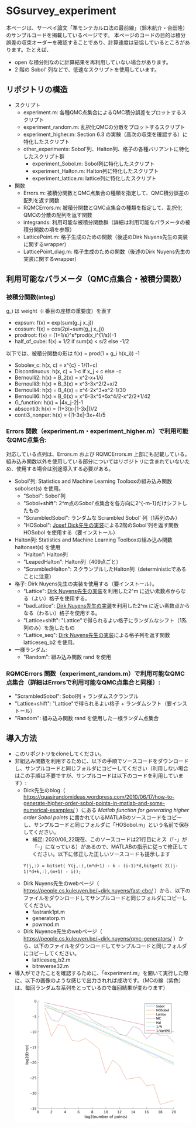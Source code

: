 # SGsurvey_experiment
本ページは、サーベイ論文「準モンテカルロ法の最前線」（鈴木航介・合田隆）のサンプルコードを掲載しているページです。
本ページのコードの目的は積分誤差の収束オーダーを確認することであり、計算速度は妥協しているところがあります。たとえば、
- open な積分則なのに計算結果を再利用していない場合があります。
- 2 階の Sobol' 列などで、低速なスクリプトを使用しています。

## リポジトリの構造
- スクリプト
	- experiment.m: 各種QMC点集合によるQMC積分誤差をプロットするスクリプト
	- experiment_random.m: 乱択化QMCの分散をプロットするスクリプト
	- experiment_higher.m: Section 6.3 の実験（高次の収束を確認する）に特化したスクリプト
	- other_experiments: Sobol'列、Halton列、格子の各種バリアントに特化したスクリプト群
		- experiment_Sobol.m: Sobol列に特化したスクリプト
		- experiment_Halton.m: Halton列に特化したスクリプト
		- experiment_lattice.m: lattice列に特化したスクリプト
- 関数
	- Errors.m: 被積分関数とQMC点集合の種類を指定して、QMC積分誤差の配列を返す関数
	- RQMCErrors.m: 被積分関数とQMC点集合の種類を指定して、乱択化QMCの分散の配列を返す関数
	- integrands: 利用可能な被積分関数群（詳細は利用可能なパラメータの被積分関数の項を参照）
	- LatticePoint.m: 格子生成のための関数（後述のDirk Nuyens先生の実装に関するwrapper）
	- LatticePoint_diag.m: 格子生成のための関数（後述のDirk Nuyens先生の実装に関するwrapper）

## 利用可能なパラメータ（QMC点集合・被積分関数）
### 被積分関数(integ)
g_i は weight（i 番目の座標の重要度）を表す

- expsum: f(x) = exp(sum(g_j x_j))
- cossum: f(x) = cos(2pi+sum(g_j x_j))
- prodroot: f(x) = (1+1/s)^s*prod(x_i^{1/s})-1
- half_of_cube: f(x) =  1/2 if sum(x) < s/2 else -1/2

以下では、被積分関数の形は f(x) = prod(1 + g_i h(x_i)) -1 
- Sobolev_c: h(x, c) = x^{c} - 1/(1+c)
- Discontinuous: h(x, c) = 1-c if x_j < c else -c
- Bernoulli2: h(x) = B_2(x) = x^2-x+1/6
- Bernoulli3: h(x) = B_3(x) = x^3-3x^2/2+x/2
- Bernoulli4: h(x) = B_4(x) = x^4-2x^3+x^2-1/30 
- Bernoulli6: h(x) = B_6(x) = x^6-3x^5+5x^4/2-x^2/2+1/42
- G_function: h(x) = |4x_j-2|-1
- absconti3: h(x) = (1+3(x-|1-3x|))/2
- conti3_nonper: h(x) = (|1-3x|-3x+4)/5 


### Errors 関数（experiment.m・experiment_higher.m）で利用可能なQMC点集合:
対応している点列は、Errors.m および RQMCErrors.m 上部にも記載している。組み込み関数以外を使用している部分についてはリポジトリに含まれていないため、使用する場合は別途導入する必要がある。
- Sobol'列: Statistics and Machine Learning Toolboxの組み込み関数 sobolset(s) を使用。
	- "Sobol": Sobol'列
	- "Sobol+shift": 2^m点のSobol'点集合を各方向に2^{-m-1}だけシフトしたもの
	- "ScrambledSobol": ランダムな Scrambled Sobol' 列（1系列のみ）
	- "HOSobol": [Josef Dick先生の実装](https://quasirandomideas.wordpress.com/2010/06/17/how-to-generate-higher-order-sobol-points-in-matlab-and-some-numerical-examples/)による2階のSobol'列を返す関数 HOSobol を使用する（要インストール）
- Halton列: Statistics and Machine Learning Toolboxの組み込み関数 haltonset(s) を使用
	- "Halton": Halton列
	- "LeapedHalton": Halton列（409点ごと）
	- "ScrambledHalton": スクランブルしたHalton列（deterministicであることに注意）
- 格子: Dirk Nuyens先生の実装を使用する（要インストール）。
	- "Lattice": [Dirk Nuyens先生の実装](https://people.cs.kuleuven.be/~dirk.nuyens/fast-cbc/)を利用した2^m に近い素数点からなる（よい）格子を使用する。
	- "badLattice": [Dirk Nuyens先生の実装](https://people.cs.kuleuven.be/~dirk.nuyens/fast-cbc/)を利用した2^m に近い素数点からなる（わるい）格子を使用する。
	- "Lattice+shift": "Lattice"で得られるよい格子にランダムなシフト（1系列のみ）を施したもの
	- "Lattice_seq": [Dirk Nuyens先生の実装](https://people.cs.kuleuven.be/~dirk.nuyens/qmc-generators/)による格子列を返す関数 latticeseq_b2 を使用。
- 一様ランダム:
	- "Random": 組み込み関数 rand を使用

### RQMCErrors 関数（experiment_random.m）で利用可能なQMC点集合（詳細はErrorsで利用可能なQMC点集合と同様）:
- "ScrambledSobol": Sobol列 + ランダムスクランブル
- "Lattice+shift": "Lattice"で得られるよい格子 + ランダムシフト（要インストール）
- "Random": 組み込み関数 rand を使用した一様ランダム点集合

## 導入方法
- このリポジトリをcloneしてください。
- 非組込み関数を利用するために、以下の手順でソースコードをダウンロードし、サンプルコードと同じフォルダにコピーしてください（利用しない場合はこの手順は不要ですが、サンプルコードは以下のコードを利用しています）:
	- Dick先生のblog（ https://quasirandomideas.wordpress.com/2010/06/17/how-to-generate-higher-order-sobol-points-in-matlab-and-some-numerical-examples/ ）にある *Matlab function for generating higher order Sobol points* に書かれているMATLABのソースコードをコピーし、サンプルコードと同じフォルダに「HOSobol.m」という名前で保存してください。
		- 補足: 2020/06_22現在、このソースコードは21行目にミス（「-」が「–」になっている）があるので、MATLABの指示に従って修正してください。以下に修正した正しいソースコードも提示します
		```
		Y(j,:) = bitset( Y(j,:),(m*d+1) - k - (i-1)*d,bitget( Z((j-1)*d+k,:),(m+1) - i));
		```
	- Dirk Nuyens先生のwebページ（ https://people.cs.kuleuven.be/~dirk.nuyens/fast-cbc/ ）から、以下のファイルをダウンロードしてサンプルコードと同じフォルダにコピーしてください。
		- fastrank1pt.m
		- generatorp.m
		- powmod.m
	- Dirk Nuyence先生のwebページ（ https://people.cs.kuleuven.be/~dirk.nuyens/qmc-generators/ ）から、以下のファイルをダウンロードしてサンプルコードと同じフォルダにコピーしてください。
		- latticeseq_b2.m
		- bitreverse32.m
- 導入ができたことを確認するために、「experiment.m」を開いて実行した際に、以下の画像のような感じで出力されれば成功です。（MCの線（紫色）は、毎回ランダムな系列をとっているので毎回結果が変わります）
![experimt.mの実行例](./experiment_sample.png)

